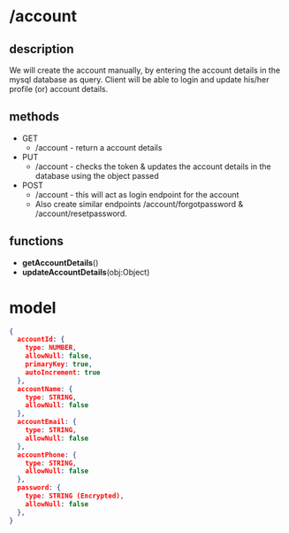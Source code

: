 # **/account**

## description
We will create the account manually, by entering the account details in the mysql database as query. Client will be able to login and update his/her profile (or) account details.
## methods

- GET
  - /account - return a account details
- PUT
  - /account - checks the token & updates the account details in the database using the object passed
- POST
  - /account - this will act as login endpoint for the account
  - Also create similar endpoints /account/forgotpassword & /account/resetpassword.



## functions
- **getAccountDetails**()
- **updateAccountDetails**(obj:Object)



# model

```json
{
  accountId: {
    type: NUMBER,
    allowNull: false,
    primaryKey: true,
    autoIncrement: true
  },
  accountName: {
    type: STRING,
    allowNull: false
  },
  accountEmail: {
    type: STRING,
    allowNull: false
  },
  accountPhone: {
    type: STRING,
    allowNull: false
  },
  password: {
    type: STRING (Encrypted),
    allowNull: false
  },
}
```